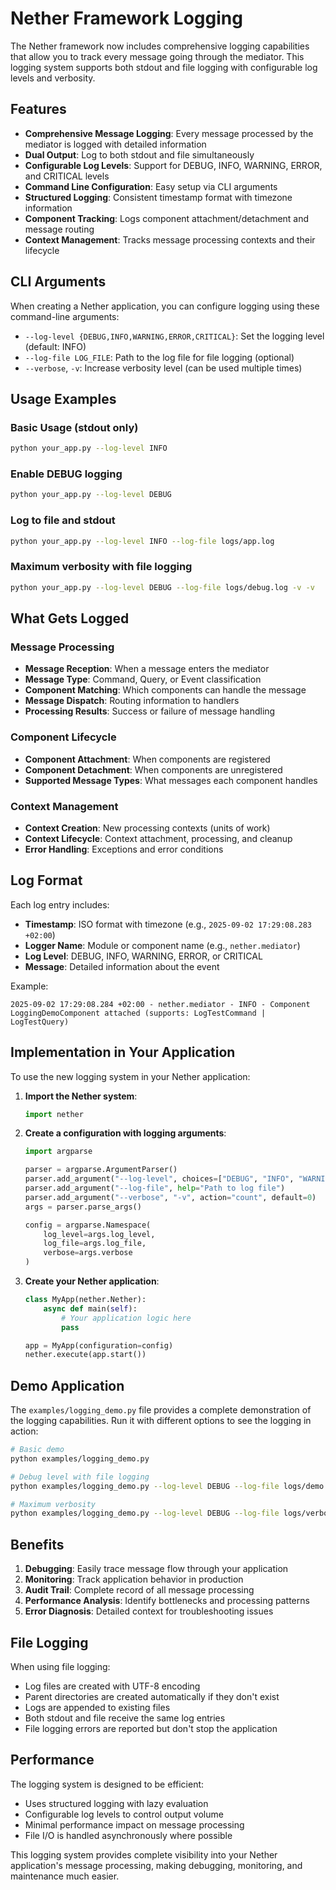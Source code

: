 # Nether Framework Logging

The Nether framework now includes comprehensive logging capabilities that allow you to track every message going through the mediator. This logging system supports both stdout and file logging with configurable log levels and verbosity.

## Features

- **Comprehensive Message Logging**: Every message processed by the mediator is logged with detailed information
- **Dual Output**: Log to both stdout and file simultaneously
- **Configurable Log Levels**: Support for DEBUG, INFO, WARNING, ERROR, and CRITICAL levels
- **Command Line Configuration**: Easy setup via CLI arguments
- **Structured Logging**: Consistent timestamp format with timezone information
- **Component Tracking**: Logs component attachment/detachment and message routing
- **Context Management**: Tracks message processing contexts and their lifecycle

## CLI Arguments

When creating a Nether application, you can configure logging using these command-line arguments:

- `--log-level {DEBUG,INFO,WARNING,ERROR,CRITICAL}`: Set the logging level (default: INFO)
- `--log-file LOG_FILE`: Path to the log file for file logging (optional)
- `--verbose`, `-v`: Increase verbosity level (can be used multiple times)

## Usage Examples

### Basic Usage (stdout only)

```bash
python your_app.py --log-level INFO
```

### Enable DEBUG logging

```bash
python your_app.py --log-level DEBUG
```

### Log to file and stdout

```bash
python your_app.py --log-level INFO --log-file logs/app.log
```

### Maximum verbosity with file logging

```bash
python your_app.py --log-level DEBUG --log-file logs/debug.log -v -v
```

## What Gets Logged

### Message Processing

- **Message Reception**: When a message enters the mediator
- **Message Type**: Command, Query, or Event classification
- **Component Matching**: Which components can handle the message
- **Message Dispatch**: Routing information to handlers
- **Processing Results**: Success or failure of message handling

### Component Lifecycle

- **Component Attachment**: When components are registered
- **Component Detachment**: When components are unregistered
- **Supported Message Types**: What messages each component handles

### Context Management

- **Context Creation**: New processing contexts (units of work)
- **Context Lifecycle**: Context attachment, processing, and cleanup
- **Error Handling**: Exceptions and error conditions

## Log Format

Each log entry includes:

- **Timestamp**: ISO format with timezone (e.g., `2025-09-02 17:29:08.283 +02:00`)
- **Logger Name**: Module or component name (e.g., `nether.mediator`)
- **Log Level**: DEBUG, INFO, WARNING, ERROR, or CRITICAL
- **Message**: Detailed information about the event

Example:

```
2025-09-02 17:29:08.284 +02:00 - nether.mediator - INFO - Component LoggingDemoComponent attached (supports: LogTestCommand | LogTestQuery)
```

## Implementation in Your Application

To use the new logging system in your Nether application:

1. **Import the Nether system**:

   ```python
   import nether
   ```

2. **Create a configuration with logging arguments**:

   ```python
   import argparse
   
   parser = argparse.ArgumentParser()
   parser.add_argument("--log-level", choices=["DEBUG", "INFO", "WARNING", "ERROR", "CRITICAL"], default="INFO")
   parser.add_argument("--log-file", help="Path to log file")
   parser.add_argument("--verbose", "-v", action="count", default=0)
   args = parser.parse_args()
   
   config = argparse.Namespace(
       log_level=args.log_level,
       log_file=args.log_file,
       verbose=args.verbose
   )
   ```

3. **Create your Nether application**:

   ```python
   class MyApp(nether.Nether):
       async def main(self):
           # Your application logic here
           pass
   
   app = MyApp(configuration=config)
   nether.execute(app.start())
   ```

## Demo Application

The `examples/logging_demo.py` file provides a complete demonstration of the logging capabilities. Run it with different options to see the logging in action:

```bash
# Basic demo
python examples/logging_demo.py

# Debug level with file logging
python examples/logging_demo.py --log-level DEBUG --log-file logs/demo.log

# Maximum verbosity
python examples/logging_demo.py --log-level DEBUG --log-file logs/verbose.log -v -v
```

## Benefits

1. **Debugging**: Easily trace message flow through your application
2. **Monitoring**: Track application behavior in production
3. **Audit Trail**: Complete record of all message processing
4. **Performance Analysis**: Identify bottlenecks and processing patterns
5. **Error Diagnosis**: Detailed context for troubleshooting issues

## File Logging

When using file logging:

- Log files are created with UTF-8 encoding
- Parent directories are created automatically if they don't exist
- Logs are appended to existing files
- Both stdout and file receive the same log entries
- File logging errors are reported but don't stop the application

## Performance

The logging system is designed to be efficient:

- Uses structured logging with lazy evaluation
- Configurable log levels to control output volume
- Minimal performance impact on message processing
- File I/O is handled asynchronously where possible

This logging system provides complete visibility into your Nether application's message processing, making debugging, monitoring, and maintenance much easier.
